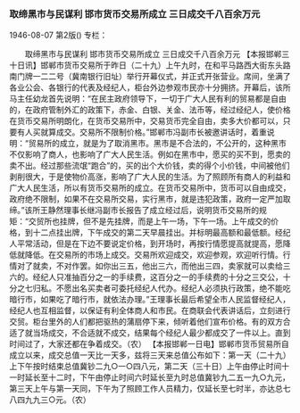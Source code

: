 ### 取缔黑市与民谋利  邯市货币交易所成立  三日成交千八百余万元

1946-08-07
第2版()
专栏：

　　取缔黑市与民谋利
    邯市货币交易所成立
    三日成交千八百余万元
    【本报邯郸三十日讯】邯郸市货币交易所于昨日（二十九）上午九时，在和平马路西大街东头路南门牌一二二号（冀南银行旧址）举行开幕仪式，并正式开张营业。席间，坐满了各业公会、各银行的代表及经纪人，柜台外边参观市民亦十分拥挤。开幕后，该所马主任幼龙首先说明：“在民主政府领导下，一切于广大人民有利的贸易都是自由的，在政府管制外汇的政策下，赤金、白银、关金、法币等，经过经纪人，使价格在货币交易所明朗化，在货币交易所中，交易货币完全自由，卖多大价都可以，只要有人买就算成交。交易所不限制价格。”邯郸市冯副市长被邀讲话时，着重说明：“贸易所的成立，就是为了取消黑市。黑市是不合法的，不公开的，这种黑市不仅影响了商人，也影响了广大人民生活。例如在黑市中，愿买的买不到，愿卖的卖不出。经过那些流氓“跑合”的，买的出个大价钱，卖的得个小价钱，中间被他们剥削很大，于是使物价高涨，影响了广大人民的生活。为了照顾所有商人的利益和广大人民生活，所以有货币交易所的成立。在货币交易所中，货币可以自由成交，政府绝不限制，如果不在交易所交易，实行黑市，就是违犯政策，政府一定严加取缔。”该所王静然理事长继冯副市长报告了成立经过后，说明货币交易所的规矩：“交贸所也挂牌，但不是先挂牌，而是上午一场，下午一场。上午成交的价格，到十二点挂出牌，下午成交的第二天早晨挂出。并标明最高额和最低额。经纪人平常活动，但是在下边不要说定价格，到开场时，再按行情愿提高就提高，愿降低就降低。在交易所的市场上成交。交易所欢迎成交，欢迎参观，欢迎听行情。行情对了就卖，不对作罢。如你出三五，他出三六，而他出三四，卖家就可以卖给三六的。经纪人只准抽百分之一的手续费，这百分之一的手续费的十分之三交公，十分之七归私。不愿出名买卖者可委托经纪人代办。经纪人必须执行政策，绝不能吃暗行市，如果吃了暗行市，就依法办理。”王理事长最后希望全市人民监督经纪人，经纪人也互相监督，以保证有利全体商人和市民。在商联会代表讲话后，立刻进行交贸。柜台里外的人们都把驱热的蒲扇停下来，倾听着他们宣布价格。有的双方合适了就当场成交，不合适就不成交，结果每个经纪人最少都成交了一件以上。直到时间过了，大家还都在争着成交。（农）
    【本报邯郸一日电】邯郸市货币贸易所自成立以来，成交总值一天比一天多，兹将三天来总值公布如下：第一天（二十九）上下午按时结束总值冀钞二九○一○四八元，第二天（三十日）上午由停止时间十一时延长至十二时，下午由停止时间六时延长至九时总值冀钞九二五一九○九元，第三天上午与第一天同，下午为了照顾工作人员精力，仅延长至七时半，亦达总七八四九九三○元。（农）
